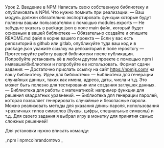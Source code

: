 Урок 2. Введение в NPM Написать свою собственную библиотеку и опубликовать в NPM.
Что нужно помнить при реализации:
— Ваш модуль должен обязательно экспортировать функции которые будут полезны вашим пользователям с помощью modules.exports — Не забудьте указать в package.json в поле main файл, который будет основным в вашей библиотеке — Обязательно создайте и опишите README.md файл в корне вашего проекта — Если у вас есть репозиторий в github или gitlab, опубликуйте туда ваш код и в package.json укажите ссылку на репозиторий в поле repository — Протестируйте работу вашей библиотеки после публикации. Попробуйте установить её в любом другом проекте с помощью npm i имявашейбиблиотеки и попробуйте ее использовать.
Формат сдачи задания: — Достаточно прислать ссылку на сайт https://npmjs.com/ на вашу библиотеку.
Идеи для библиотеки:
— Библиотека для генерации случайных данных, таких как имена, адреса, даты, числа и т.д. Это может быть полезно для тестирования или создания заглушек данных. — Библиотека для работы с математикой: например функции для решения квадратных уравнений. — Библиотека для генерации паролей, которая позволяет генерировать случайные и безопасные пароли. Можно реализовать методы для указания длины пароля, использования >различных типов символов (буквы, цифры, специальные символы) и т.д.
Для своего задания я выбрал игру в монетку для принятия самых сложных решенией!

Для установки нужно вписать команду:

_npm i npmcoinrandomtwo _